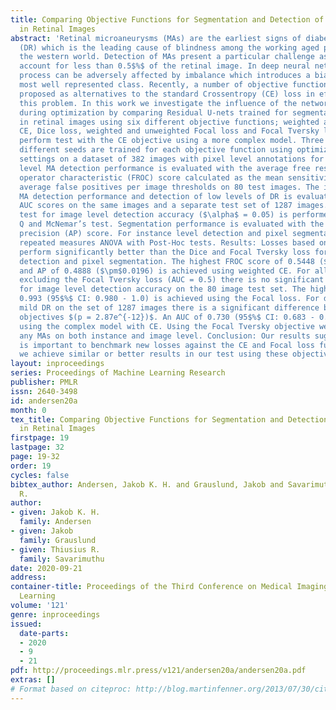 ```yaml
---
title: Comparing Objective Functions for Segmentation and Detection of Microaneurysms
  in Retinal Images
abstract: 'Retinal microaneurysms (MAs) are the earliest signs of diabetic retinopathy
  (DR) which is the leading cause of blindness among the working aged population in
  the western world. Detection of MAs present a particular challenge as MA pixels
  account for less than 0.5$%$ of the retinal image. In deep neural networks the learning
  process can be adversely affected by imbalance which introduces a bias towards the
  most well represented class. Recently, a number of objective functions have been
  proposed as alternatives to the standard Crossentropy (CE) loss in efforts to combat
  this problem. In this work we investigate the influence of the network objective
  during optimization by comparing Residual U-nets trained for segmentation of MAs
  in retinal images using six different objective functions; weighted and unweighted
  CE, Dice loss, weighted and unweighted Focal loss and Focal Tversky loss. We also
  perform test with the CE objective using a more complex model. Three networks with
  different seeds are trained for each objective function using optimized hyper-parameter
  settings on a dataset of 382 images with pixel level annotations for MAs. Instance
  level MA detection performance is evaluated with the average free response receiver
  operator characteristic (FROC) score calculated as the mean sensitivity at seven
  average false positives per image thresholds on 80 test images. The image level
  MA detection performance and detection of low levels of DR is evaluated with bootstrapped
  AUC scores on the same images and a separate test set of 1287 images. Significance
  test for image level detection accuracy ($\alpha$ = 0.05) is performed using Cochran’s
  Q and McNemar’s test. Segmentation performance is evaluated with the average pixel
  precision (AP) score. For instance level detection and pixel segmentation we perform
  repeated measures ANOVA with Post-Hoc tests. Results: Losses based on the CE index
  perform significantly better than the Dice and Focal Tversky loss for instance level
  detection and pixel segmentation. The highest FROC score of 0.5448 ($\pm$0.0096)
  and AP of 0.4888 ($\pm$0.0196) is achieved using weighted CE. For all objectives
  excluding the Focal Tversky loss (AUC = 0.5) there is no significant difference
  for image level detection accuracy on the 80 image test set. The highest AUC of
  0.993 (95$%$ CI: 0.980 - 1.0) is achieved using the Focal loss. For detection of
  mild DR on the set of 1287 images there is a significant difference between model
  objectives $(p = 2.87e^{-12})$. An AUC of 0.730 (95$%$ CI: 0.683 - 0.745 is achieved
  using the complex model with CE. Using the Focal Tversky objective we fail to detect
  any MAs on both instance and image level. Conclusion: Our results suggest that it
  is important to benchmark new losses against the CE and Focal loss functions, as
  we achieve similar or better results in our test using these objectives.'
layout: inproceedings
series: Proceedings of Machine Learning Research
publisher: PMLR
issn: 2640-3498
id: andersen20a
month: 0
tex_title: Comparing Objective Functions for Segmentation and Detection of Microaneurysms
  in Retinal Images
firstpage: 19
lastpage: 32
page: 19-32
order: 19
cycles: false
bibtex_author: Andersen, Jakob K. H. and Grauslund, Jakob and Savarimuthu, Thiusius
  R.
author:
- given: Jakob K. H.
  family: Andersen
- given: Jakob
  family: Grauslund
- given: Thiusius R.
  family: Savarimuthu
date: 2020-09-21
address: 
container-title: Proceedings of the Third Conference on Medical Imaging with Deep
  Learning
volume: '121'
genre: inproceedings
issued:
  date-parts:
  - 2020
  - 9
  - 21
pdf: http://proceedings.mlr.press/v121/andersen20a/andersen20a.pdf
extras: []
# Format based on citeproc: http://blog.martinfenner.org/2013/07/30/citeproc-yaml-for-bibliographies/
---
```

